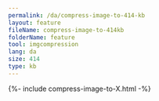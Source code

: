 ```yaml
---
permalink: /da/compress-image-to-414-kb
layout: feature
fileName: compress-image-to-414kb
folderName: feature
tool: imgcompression
lang: da
size: 414
type: kb
---
```


{%- include compress-image-to-X.html -%}
